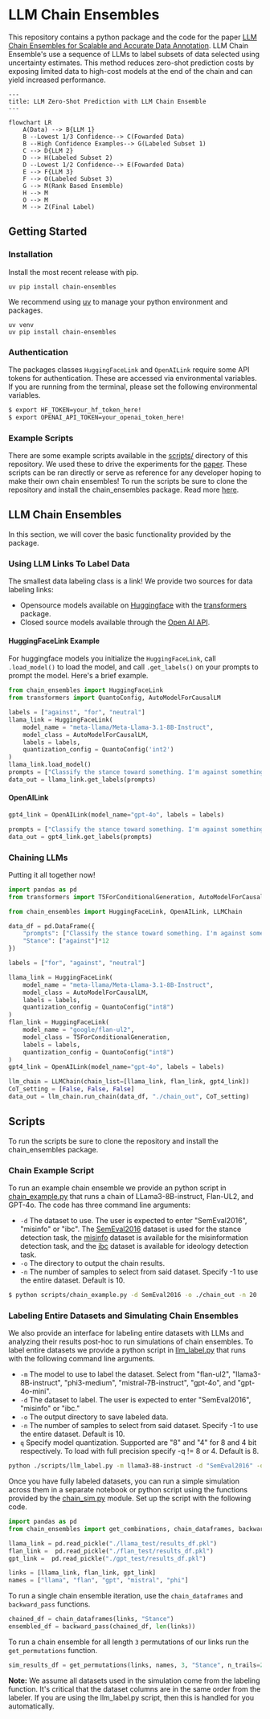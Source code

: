 # LLM Chain Ensembles

This repository contains a python package and the code for the paper [LLM Chain Ensembles for Scalable and Accurate Data Annotation](https://arxiv.org/abs/2410.13006). LLM Chain Ensemble's use a sequence of LLMs to label subsets of data selected using uncertainty estimates. This method reduces zero-shot prediction costs by exposing limited data to high-cost models at the end of the chain and can yield increased performance. 

```mermaid
---
title: LLM Zero-Shot Prediction with LLM Chain Ensemble
---

flowchart LR
    A(Data) --> B{LLM 1}
    B --Lowest 1/3 Confidence--> C(Fowarded Data)
    B --High Confidence Examples--> G(Labeled Subset 1)
    C --> D{LLM 2}
    D --> H(Labeled Subset 2)
    D --Lowest 1/2 Confidence--> E(Fowarded Data)
    E --> F{LLM 3}
    F --> O(Labeled Subset 3)
    G --> M(Rank Based Ensemble)
    H --> M
    O --> M
    M --> Z(Final Label)
```

## Getting Started

### Installation

Install the most recent release with pip. 

```
uv pip install chain-ensembles
```

We recommend using [uv](https://github.com/astral-sh/uv) to manage your python environment and packages.

```
uv venv
uv pip install chain-ensembles
```

### Authentication

The packages classes `HuggingFaceLink` and `OpenAILink` require some API tokens for authentication. These are accessed via environmental variables. If you are running from the terminal, please set the following environmental variables.

```bash
$ export HF_TOKEN=your_hf_token_here!
$ export OPENAI_API_TOKEN=your_openai_token_here!
```

### Example Scripts

There are some example scripts available in the [scripts/](./scripts/) directory of this repository. We used these to drive the experiments for the [paper](https://arxiv.org/abs/2410.13006). These scripts can be ran directly or serve as reference for any developer hoping to make their own chain ensembles! To run the scripts be sure to clone the repository and install the chain_ensembles package. Read more [here](#scripts).

## LLM Chain Ensembles

In this section, we will cover the basic functionality provided by the package.

### Using LLM Links To Label Data

The smallest data labeling class is a link! We provide two sources for data labeling links:
- Opensource models available on [Huggingface](https://huggingface.co/) with the [transformers](https://huggingface.co/docs/transformers) package. 
- Closed source models available through the [Open AI API](https://platform.openai.com/docs/overview).

#### HuggingFaceLink Example

For huggingface models you initialize the `HuggingFaceLink`, call `.load_model()` to load the model, and call `.get_labels()` on your prompts to prompt the model. Here's a brief example.

```python
from chain_ensembles import HuggingFaceLink
from transformers import QuantoConfig, AutoModelForCausalLM

labels = ["against", "for", "neutral"]
llama_link = HuggingFaceLink(
    model_name = "meta-llama/Meta-Llama-3.1-8B-Instruct",
    model_class = AutoModelForCausalLM,
    labels = labels,
    quantization_config = QuantoConfig('int2')
)
llama_link.load_model()
prompts = ["Classify the stance toward something. I'm against something"]
data_out = llama_link.get_labels(prompts)
```

#### OpenAILink

```python
gpt4_link = OpenAILink(model_name="gpt-4o", labels = labels)

prompts = ["Classify the stance toward something. I'm against something"]
data_out = gpt4_link.get_labels(prompts)
```

### Chaining LLMs

Putting it all together now!

```python
import pandas as pd
from transformers import T5ForConditionalGeneration, AutoModelForCausalLM, QuantoConfig

from chain_ensembles import HuggingFaceLink, OpenAILink, LLMChain

data_df = pd.DataFrame({
    "prompts": ["Classify the stance toward something. I'm against something"]*12, 
    "Stance": ["against"]*12
})

labels = ["for", "against", "neutral"]

llama_link = HuggingFaceLink(
    model_name = "meta-llama/Meta-Llama-3.1-8B-Instruct", 
    model_class = AutoModelForCausalLM, 
    labels = labels,
    quantization_config = QuantoConfig("int8")
)
flan_link = HuggingFaceLink(
    model_name = "google/flan-ul2", 
    model_class = T5ForConditionalGeneration, 
    labels = labels, 
    quantization_config = QuantoConfig("int8")
)
gpt4_link = OpenAILink(model_name="gpt-4o", labels = labels)

llm_chain = LLMChain(chain_list=[llama_link, flan_link, gpt4_link])
CoT_setting = [False, False, False]
data_out = llm_chain.run_chain(data_df, "./chain_out", CoT_setting)
```

## Scripts

To run the scripts be sure to clone the repository and install the chain_ensembles package.

### Chain Example Script

To run an example chain ensemble we provide an python script in [chain_example.py](./src/chain_example.py) that runs a chain of LLama3-8B-instruct, Flan-UL2, and GPT-4o. The code has three command line arguments: 
- `-d` The dataset to use. The user is expected to enter "SemEval2016", "misinfo" or "ibc". The [SemEval2016](https://www.saifmohammad.com/WebPages/StanceDataset.htm) dataset is used for the stance detection task, the [misinfo](https://github.com/skgabriel/mrf-modeling) dataset is available for the misinformation detection task, and the [ibc](https://github.com/SALT-NLP/LLMs_for_CSS/tree/main/css_data/ibc) dataset is available for ideology detection task.
- `-o` The directory to output the chain results.
- `-n` The number of samples to select from said dataset. Specify -1 to use the entire dataset. Default is 10.

```bash
$ python scripts/chain_example.py -d SemEval2016 -o ./chain_out -n 20
```

### Labeling Entire Datasets and Simulating Chain Ensembles

We also provide an interface for labeling entire datasets with LLMs and analyzing their results post-hoc to run simulations of chain ensembles. To label entire datasets we provide a python script in [llm_label.py](./scripts/llm_label.py) that runs with the following command line arguments.

- `-m` The model to use to label the dataset. Select from  "flan-ul2", "llama3-8B-instruct", "phi3-medium", "mistral-7B-instruct", "gpt-4o", and "gpt-4o-mini".
- `-d` The dataset to label. The user is expected to enter "SemEval2016", "misinfo" or "ibc."
- `-o` The output directory to save labeled data.
- `-n` The number of samples to select from said dataset. Specify -1 to use the entire dataset. Default is 10.
- `q` Specify model quantization. Supported are "8" and "4" for 8 and 4 bit respectively. To load with full precision specify -q != 8 or 4. Default is  8.

```bash
python ./scripts/llm_label.py -m llama3-8B-instruct -d "SemEval2016" -o "./llama_test/" -n -1 -q 0
```

Once you have fully labeled datasets, you can run a simple simulation across them in a separate notebook or python script using the functions provided by the [chain_sim.py](./src/chain_ensembles/chain_sim.py) module. Set up the script with the following code.

```python
import pandas as pd
from chain_ensembles import get_combinations, chain_dataframes, backward_pass

llama_link = pd.read_pickle("./llama_test/results_df.pkl")
flan_link =  pd.read_pickle("./flan_test/results_df.pkl")
gpt_link =  pd.read_pickle("./gpt_test/results_df.pkl")

links = [llama_link, flan_link, gpt_link]
names = ["llama", "flan", "gpt", "mistral", "phi"]
```

To run a single chain ensemble iteration, use the `chain_dataframes` and `backward_pass` functions.

```python
chained_df = chain_dataframes(links, "Stance")
ensembled_df = backward_pass(chained_df, len(links))
```

To run a chain ensemble for all length `3` permutations of our links run the `get_permutations` function.

```python
sim_results_df = get_permutations(links, names, 3, "Stance", n_trails=20, backward = True)
```

**Note:** We assume all datasets used in the simulation come from the labeling function. It's critical that the dataset columns are in the same order from the labeler. If you are using the llm_label.py script, then this is handled for you automatically.
